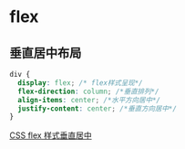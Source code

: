 # flex

## 垂直居中布局

```css
div {
  display: flex; /* flex样式呈现*/
  flex-direction: column; /*垂直排列*/
  align-items: center; /*水平方向居中*/
  justify-content: center; /*垂直方向居中*/
}
```

[CSS flex 样式垂直居中](https://blog.csdn.net/hbiao68/article/details/84998231)

